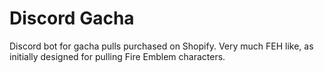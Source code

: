 # Discord Gacha

Discord bot for gacha pulls purchased on Shopify. Very much FEH like, as initially designed for pulling Fire Emblem characters.
